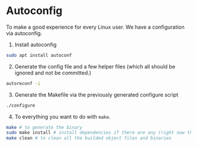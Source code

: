 # Autoconfig

To make a good experience for every Linux user. We have a configuration via autoconfig.

1. Install autoconfig

```sh
sudo apt install autoconf
```

2. Generate the config file and a few helper files (which all should be ignored and not be committed.)

```sh
autoreconf -i
```

3. Generate the Makefile via the previously generated configure script

```sh
./configure
```

4. To everything you want to do with `make`.

```sh
make # to generate the binary
sudo make install # install dependencies if there are any (right now there are not)
make clean # to clean all the builded object files and binaries
```

